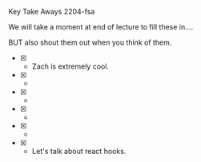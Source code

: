 Key Take Aways 2204-fsa

We will take a moment at end of lecture to fill these in....

BUT also shout them out when you think of them.

- [x] - Zach is extremely cool.
- [x] - 
- [x] - 
- [x] - 
- [x] - 
- [x] - Let's talk about react hooks.

